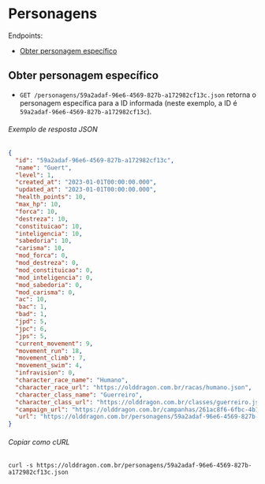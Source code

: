Personagens
===========

Endpoints:

- [Obter personagem específico](#obter-personagem-específico)

Obter personagem específico
---------------------------

- `GET /personagens/59a2adaf-96e6-4569-827b-a172982cf13c.json` retorna o personagem específica para a ID informada (neste exemplo, a ID é `59a2adaf-96e6-4569-827b-a172982cf13c`).

###### Exemplo de resposta JSON
<!-- START characters_show.json -->
```json
{
  "id": "59a2adaf-96e6-4569-827b-a172982cf13c",
  "name": "Guert",
  "level": 1,
  "created_at": "2023-01-01T00:00:00.000",
  "updated_at": "2023-01-01T00:00:00.000",
  "health_points": 10,
  "max_hp": 10,
  "forca": 10,
  "destreza": 10,
  "constituicao": 10,
  "inteligencia": 10,
  "sabedoria": 10,
  "carisma": 10,
  "mod_forca": 0,
  "mod_destreza": 0,
  "mod_constituicao": 0,
  "mod_inteligencia": 0,
  "mod_sabedoria": 0,
  "mod_carisma": 0,
  "ac": 10,
  "bac": 1,
  "bad": 1,
  "jpd": 5,
  "jpc": 6,
  "jps": 5,
  "current_movement": 9,
  "movement_run": 18,
  "movement_climb": 7,
  "movement_swim": 4,
  "infravision": 0,
  "character_race_name": "Humano",
  "character_race_url": "https://olddragon.com.br/racas/humano.json",
  "character_class_name": "Guerreiro",
  "character_class_url": "https://olddragon.com.br/classes/guerreiro.json",
  "campaign_url": "https://olddragon.com.br/campanhas/261ac8f6-6fbc-4b1e-be4a-6e5ee7d8e4b4.json",
  "url": "https://olddragon.com.br/personagens/59a2adaf-96e6-4569-827b-a172982cf13c.json"
}
```
<!-- END characters_show.json -->

###### Copiar como cURL

``` shell
curl -s https://olddragon.com.br/personagens/59a2adaf-96e6-4569-827b-a172982cf13c.json
```

